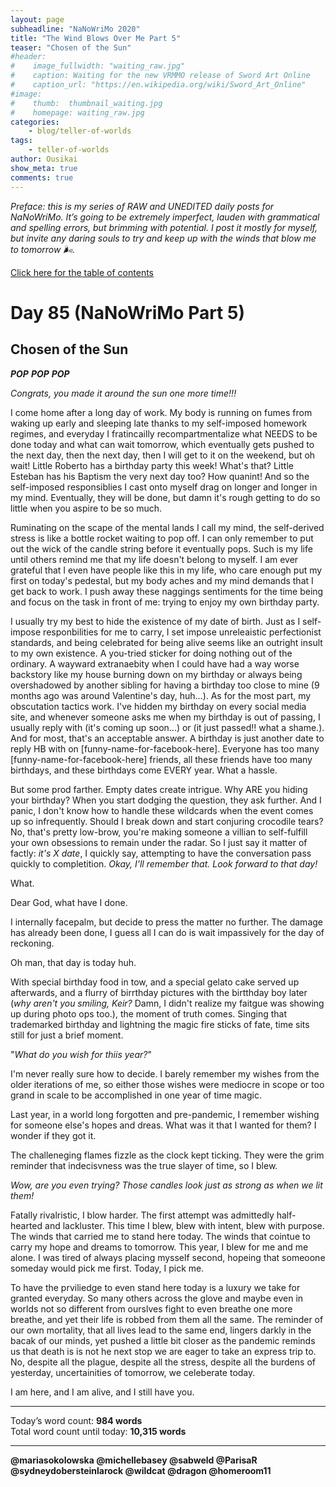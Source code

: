 ```yaml
---
layout: page
subheadline: "NaNoWriMo 2020"
title: "The Wind Blows Over Me Part 5"
teaser: "Chosen of the Sun"
#header:
#    image_fullwidth: "waiting_raw.jpg"
#    caption: Waiting for the new VRMMO release of Sword Art Online
#    caption_url: "https://en.wikipedia.org/wiki/Sword_Art_Online"
#image:
#    thumb:  thumbnail_waiting.jpg
#    homepage: waiting_raw.jpg
categories:
    - blog/teller-of-worlds
tags:   
    - teller-of-worlds
author: Ousikai
show_meta: true
comments: true
---
```

*Preface: this is my series of RAW and UNEDITED daily posts for NaNoWriMo. It’s going to be extremely imperfect, lauden with grammatical and spelling errors, but brimming with potential. I post it mostly for myself, but invite any daring souls to try and keep up with the winds that blow me to tomorrow :wind_face:.*

[Click here for the table of contents]({{site.url}}{{site.baseurl}}/blog/teller-of-worlds/the-wind-blows-over-me-table-of-contents) <br/>

# Day 85 (NaNoWriMo Part 5)     
## Chosen of the Sun

***POP***
***POP***
***POP***

*Congrats, you made it around the sun one more time!!!*

I come home after a long day of work. My body is running on fumes from waking up early and sleeping late thanks to my self-imposed homework regimes, and everyday I fratincailly recompartmentalize what NEEDS to be done today and what can wait tomorrow, which eventually gets pushed to the next day, then the next day, then I will get to it on the weekend, but oh wait! Little Roberto has a birthday party this week! What's that? Little Esteban has his Baptism the very next day too? How quanint! And so the self-imposed responsiblies I cast onto myself drag on longer and longer in my mind. Eventually, they will be done, but damn it's rough getting to do so little when you aspire to be so much.

Ruminating on the scape of the mental lands I call my mind, the self-derived stress is like a bottle rocket waiting to pop off. I can only remember to put out the wick of the candle string before it eventually pops. Such is my life until others remind me that my life doesn't belong to myself. I am ever grateful that I even have people like this in my life, who care enough put my first on today's pedestal, but my body aches and my mind demands that I get back to work. I push away these naggings sentiments for the time being and focus on the task in front of me: trying to enjoy my own birthday party. 

I usually try my best to hide the existence of my date of birth. Just as I self-impose responbilities for me to carry, I set impose  unreleaistic perfectionist standards, and being celebrated for being alive seems like an outright insult to my own existence. A you-tried sticker for doing nothing out of the ordinary. A wayward extranaebity when I could have had a way worse backstory like my house burning down on my birthday or always being overshadowed by another sibling for having a birthday too close to mine (9 months ago was around Valentine's day, huh...). As for the most part, my obscutation tactics work. I've hidden my birthday on every social media site, and whenever someone asks me when my birthday is out of passing, I usually reply with (it's coming up soon...) or (it just passed!! what a shame.). And for most, that's an acceptable answer. A birthday is just another date to reply HB with on [funny-name-for-facebook-here]. Everyone has too many [funny-name-for-facebook-here] friends, all these friends have too many birthdays, and these birthdays come EVERY year. What a hassle.

But some prod farther. Empty dates create intrigue. Why ARE you hiding your birthday? When you start dodging the question, they ask further. And I panic, I don't know how to handle these wildcards when the event comes up so infrequently. Should I break down and start conjuring crocodile tears? No, that's pretty low-brow, you're making someone a villian to self-fulfill your own obsessions to remain under the radar. So I just say it matter of factly: *it's X date*, I quickly say, attempting to have the conversation pass quickly to completition. *Okay, I'll remember that. Look forward to that day!*

What.

Dear God, what have I done.

I internally facepalm, but decide to press the matter no further. The damage has already been done, I guess all I can do is wait impassively for the day of reckoning. 

Oh man, that day is today huh. 

With special birthday food in tow, and a special gelato cake served up afterwards, and a flurry of birrthday pictures with the birtthday boy later (*why aren't you smiling, Keir?* Damn, I didn't realize my faitgue was showing up during photo ops too.), the moment of truth comes. Singing that trademarked birthday and lightning the magic fire sticks of fate, time sits still for just a brief moment. 

"*What do you wish for thiis year?*"

I'm never really sure how to decide. I barely remember my wishes from the older iterations of me, so either those wishes were mediocre in scope or too grand in scale to be accomplished in one year of time magic. 

Last year, in a world long forgotten and pre-pandemic, I remember wishing for someone else's hopes and dreas. What was it that I wanted for them? I wonder if they got it. 

The challeneging flames fizzle as the clock kept ticking. They were the grim reminder that indecisvness was the true slayer of time, so I blew.

*Wow, are you even trying? Those candles look just as strong as when we lit them!*

Fatally rivalristic, I blow harder. The first attempt was admittedly half-hearted and lackluster. This time I blew, blew with intent, blew with purpose. The winds that carried me to stand here today. The winds that cointue to carry my hope and dreams to tomorrow. This year, I blew for me and me alone. I was tired of always placing mysself second, hopeing that someoone someday would pick me first. Today, I pick me.

To have the prviliedge to even stand here today is a luxury we take for granted everyday. So many others across the glove and maybe even in worlds not so different from ourslves fight to even breathe one more breathe, and yet their life is robbed from them all the same. The reminder of our own mortality, that all lives lead to the same end, lingers darkly in the bacak of our minds, yet pushed a little bit closer as the pandemic reminds us that death is is not he next stop we are eager to take an express trip to. No, despite all the plague, despite all the stress, despite all the burdens of yesterday, uncertainities of tomorrow, we celeberate today.

I am here, and I am alive, and I still have you. 

---

Today’s word count: **984 words** <br/>
Total word count until today: **10,315 words** <br/>

-----

**@mariasokolowska @michellebasey @sabweld @ParisaR @sydneydobersteinlarock @wildcat @dragon @homeroom11**